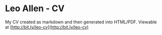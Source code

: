 Leo Allen - CV
=======================

My CV created as markdown and then generated into HTML/PDF. Viewable at [http://bit.ly/leo-cv](http://bit.ly/leo-cv)
